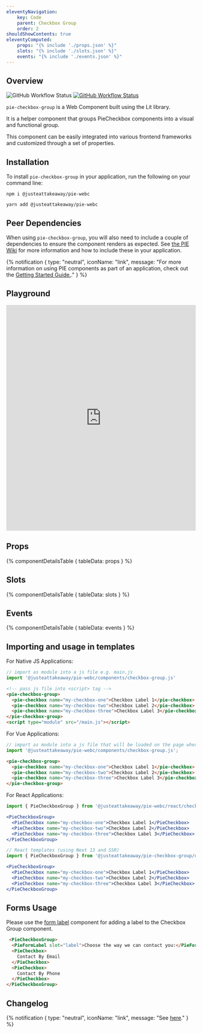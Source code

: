 ```yaml
---
eleventyNavigation:
    key: Code
    parent: Checkbox Group
    order: 2
shouldShowContents: true
eleventyComputed:
    props: "{% include './props.json' %}"
    slots: "{% include './slots.json' %}"
    events: "{% include './events.json' %}"
---
```


## Overview

<p>
  <a href="https://www.npmjs.com/@justeattakeaway/pie-checkbox-group" style="text-decoration: none">
    <img alt="GitHub Workflow Status" src="https://img.shields.io/npm/v/@justeattakeaway/pie-checkbox-group.svg?label=pie-checkbox-group">
  </a>

  <a href="https://www.npmjs.com/package/@justeattakeaway/pie-webc">
    <img alt="GitHub Workflow Status" src="https://img.shields.io/npm/v/@justeattakeaway/pie-webc.svg?label=pie-webc">
  </a>
</p>

`pie-checkbox-group` is a Web Component built using the Lit library.

It is a helper component that groups PieCheckbox components into a visual and functional group.

This component can be easily integrated into various frontend frameworks and customized through a set of properties.

## Installation

To install `pie-checkbox-group` in your application, run the following on your command line:

```shell
npm i @justeattakeaway/pie-webc
```

```shell
yarn add @justeattakeaway/pie-webc
```

## Peer Dependencies

When using `pie-checkbox-group`, you will also need to include a couple of dependencies to ensure the component renders as expected. See [the PIE Wiki](https://github.com/justeattakeaway/pie/wiki/Getting-started-with-PIE-Web-Components#expected-dependencies) for more information and how to include these in your application.

{% notification {
  type: "neutral",
  iconName: "link",
  message: "For more information on using PIE components as part of an application, check out the [Getting Started Guide.](https://github.com/justeattakeaway/pie/wiki/Getting-started-with-PIE-Web-Components)."
} %}

## Playground

 <iframe
  src="https://webc.pie.design/?path=/story/checkbox-group--default&viewMode=story&shortcuts=true&singleStory=true"
  width="100%"
  height="600px"
  style="border: none; margin-top: var(--dt-spacing-f);"
></iframe>

## Props

{% componentDetailsTable {
  tableData: props
} %}

## Slots

{% componentDetailsTable {
  tableData: slots
} %}

## Events

{% componentDetailsTable {
  tableData: events
} %}

## Importing and usage in templates

For Native JS Applications:
```js
// import as module into a js file e.g. main.js
import '@justeattakeaway/pie-webc/components/checkbox-group.js'
```

```html
<!-- pass js file into <script> tag -->
<pie-checkbox-group>
  <pie-checkbox name="my-checkbox-one">Checkbox Label 1</pie-checkbox>
  <pie-checkbox name="my-checkbox-two">Checkbox Label 2</pie-checkbox>
  <pie-checkbox name="my-checkbox-three">Checkbox Label 3</pie-checkbox>
</pie-checkbox-group>
<script type="module" src="/main.js"></script>
```

For Vue Applications:

```js
// import as module into a js file that will be loaded on the page where the component is used.
import '@justeattakeaway/pie-webc/components/checkbox-group.js';
```

```html
<pie-checkbox-group>
  <pie-checkbox name="my-checkbox-one">Checkbox Label 1</pie-checkbox>
  <pie-checkbox name="my-checkbox-two">Checkbox Label 2</pie-checkbox>
  <pie-checkbox name="my-checkbox-three">Checkbox Label 3</pie-checkbox>
</pie-checkbox-group>
```

For React Applications:

```jsx
import { PieCheckboxGroup } from '@justeattakeaway/pie-webc/react/checkbox-group.js';

<PieCheckboxGroup>
  <PieCheckbox name="my-checkbox-one">Checkbox Label 1</PieCheckbox>
  <PieCheckbox name="my-checkbox-two">Checkbox Label 2</PieCheckbox>
  <PieCheckbox name="my-checkbox-three">Checkbox Label 3</PieCheckbox>
</PieCheckboxGroup>
```

```jsx
// React templates (using Next 13 and SSR)
import { PieCheckboxGroup } from '@justeattakeaway/pie-checkbox-group/dist/react';

<PieCheckboxGroup>
  <PieCheckbox name="my-checkbox-one">Checkbox Label 1</PieCheckbox>
  <PieCheckbox name="my-checkbox-two">Checkbox Label 2</PieCheckbox>
  <PieCheckbox name="my-checkbox-three">Checkbox Label 3</PieCheckbox>
</PieCheckboxGroup>
```

## Forms Usage
Please use the [form label](/components/form-label/) component for adding a label to the Checkbox Group component.

```html
 <PieCheckboxGroup>
  <PieFormLabel slot="label">Choose the way we can contact you:</PieFormLabel>
  <PieCheckbox>
    Contact By Email
  </PieCheckbox>
  <PieCheckbox>
    Contact By Phone
  </PieCheckbox>
</PieCheckboxGroup>
```

## Changelog

{% notification {
  type: "neutral",
  iconName: "link",
  message: "See [here](https://github.com/justeattakeaway/pie/blob/main/packages/components/pie-checkbox-group/CHANGELOG.md)."
} %}
